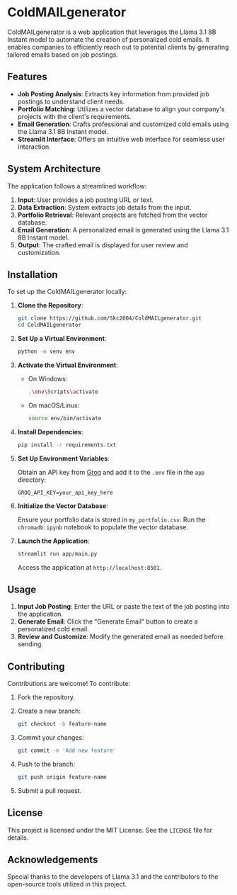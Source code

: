 # ColdMAILgenerator

ColdMAILgenerator is a web application that leverages the Llama 3.1 8B Instant model to automate the creation of personalized cold emails. It enables companies to efficiently reach out to potential clients by generating tailored emails based on job postings.

## Features

- **Job Posting Analysis**: Extracts key information from provided job postings to understand client needs.
- **Portfolio Matching**: Utilizes a vector database to align your company's projects with the client's requirements.
- **Email Generation**: Crafts professional and customized cold emails using the Llama 3.1 8B Instant model.
- **Streamlit Interface**: Offers an intuitive web interface for seamless user interaction.

## System Architecture

The application follows a streamlined workflow:

1. **Input**: User provides a job posting URL or text.
2. **Data Extraction**: System extracts job details from the input.
3. **Portfolio Retrieval**: Relevant projects are fetched from the vector database.
4. **Email Generation**: A personalized email is generated using the Llama 3.1 8B Instant model.
5. **Output**: The crafted email is displayed for user review and customization.

## Installation

To set up the ColdMAILgenerator locally:

1. **Clone the Repository**:

   ```bash
   git clone https://github.com/Skc2004/ColdMAILgenerator.git
   cd ColdMAILgenerator
   ```


2. **Set Up a Virtual Environment**:

   ```bash
   python -m venv env
   ```


3. **Activate the Virtual Environment**:

   - On Windows:

     ```bash
     .\env\Scripts\activate
     ```

   - On macOS/Linux:

     ```bash
     source env/bin/activate
     ```

4. **Install Dependencies**:

   ```bash
   pip install -r requirements.txt
   ```


5. **Set Up Environment Variables**:

   Obtain an API key from [Groq](https://console.groq.com/keys) and add it to the `.env` file in the `app` directory:

   ```
   GROQ_API_KEY=your_api_key_here
   ```


6. **Initialize the Vector Database**:

   Ensure your portfolio data is stored in `my_portfolio.csv`. Run the `chromadb.ipynb` notebook to populate the vector database.

7. **Launch the Application**:

   ```bash
   streamlit run app/main.py
   ```


   Access the application at `http://localhost:8501`.

## Usage

1. **Input Job Posting**: Enter the URL or paste the text of the job posting into the application.
2. **Generate Email**: Click the "Generate Email" button to create a personalized cold email.
3. **Review and Customize**: Modify the generated email as needed before sending.

## Contributing

Contributions are welcome! To contribute:

1. Fork the repository.
2. Create a new branch:

   ```bash
   git checkout -b feature-name
   ```


3. Commit your changes:

   ```bash
   git commit -m 'Add new feature'
   ```


4. Push to the branch:

   ```bash
   git push origin feature-name
   ```


5. Submit a pull request.

## License

This project is licensed under the MIT License. See the `LICENSE` file for details.

## Acknowledgements

Special thanks to the developers of Llama 3.1 and the contributors to the open-source tools utilized in this project. 
